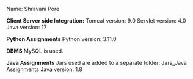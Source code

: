 Name: Shravani Pore

**Client Server side Integration:**
Tomcat version: 9.0
Servlet version: 4.0
Java version: 17

**Python Assignments**
Python version: 3.11.0

**DBMS**
MySQL is used.

**Java Assignments**
Jars used are added to a separate folder: Jars_Java Assignments
Java version: 1.8


